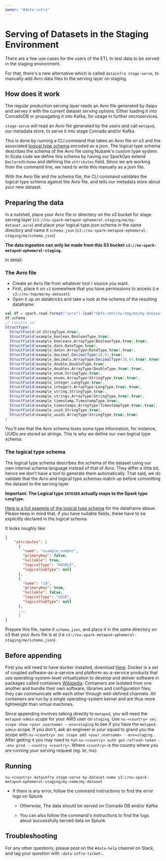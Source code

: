 ```yaml
---
owner: "#data-infra"
---
```


<!-- markdwonlint-disable-file -->

# Serving of Datasets in the Staging Environment

There are a few use cases for the users of the ETL to test data to be served in the staging environment.

For that, there's a new alternative which is called `datainfra stage-serve`, to manually add Avro data files to the serving layer on staging.

## How does it work

The regular production serving layer reads an Avro file generated by Itaipu and serves it with the current dataset serving options. Either loading it into ConradoDB or propagating it into Kafka, for usage in further microservices.

`stage-serve` will read an Avro file generated by the users and call `metapod`, our metadata store, to serve it into stage Conrado and/or Kafka.

This is done by running a CLI command that takes an Avro file on s3 and the associated [logical type schema](/glossary.md#logical-type-schema) encoded as a json. The logical type schema describes the schema of the Avro file using Nubank's custom type system. In Scala code we define this schema by having our SparkOps extend `DeclaredSchema` and defining the `attributes` field. Since we are working from the command line, we need to write this manually as a json file.

With the Avro file and the schema file, the CLI command validates the logical type schema against the Avro file, and tells our metadata store about your new dataset.

## Preparing the data
In a nutshell, place your Avro file or directory on the s3 bucket for stage serving layer (`s3://nu-spark-metapod-ephemeral-staging/me/my-dataset.avro`) and place your logical type json schema in the same directory and name it `schema.json` (`s3://nu-spark-metapod-ephemeral-staging/me/schema.json`)

**The data ingestion can only be made from this S3 bucket `s3://nu-spark-metapod-ephemeral-staging`.**

In detail:

### The Avro file

- Create an Avro file from whatever tool / source you want.
- First, place it on `s3` somewhere that you have permissions to access (i.e `s3://nu-tmp/me/my-dataset`).
- Open it up on databricks and take a look at the schema of the resulting dataframe:

```scala
val df = spark.read.format("avro").load("dbfs:/mnt/nu-tmp/me/my-dataset")
df.schema
// results in:
StructType(
  StructField(id,StringType,true),
  StructField(example_boolean,BooleanType,true),
  StructField(example_booleans,ArrayType(BooleanType,true),true),
  StructField(example_date,DateType,true),
  StructField(example_dates,ArrayType(DateType,true),true),
  StructField(example_decimal,DecimalType(38,9),true),
  StructField(example_decimals,ArrayType(DecimalType(38,9),true),true),
  StructField(example_double,DoubleType,true),
  StructField(example_doubles,ArrayType(DoubleType,true),true),
  StructField(example_enum,StringType,true),
  StructField(example_enums,ArrayType(StringType,true),true),
  StructField(example_integer,LongType,true),
  StructField(example_integers,ArrayType(LongType,true),true),
  StructField(example_string,StringType,true),
  StructField(example_strings,ArrayType(StringType,true),true),
  StructField(example_timestamp,TimestampType,true),
  StructField(example_timestamps,ArrayType(TimestampType,true),true),
  StructField(example_uuid,StringType,true),
  StructField(example_uuids,ArrayType(StringType,true),true)
)
```

You'll see that the Avro schema loses some type information, for instance, UUIDs are stored as strings.
This is why we define our own logical type schema.

### The logical type schema

The logical type schema describes the schema of the dataset using our own internal schema language instead of that of Avro.
They differ a little bit, hence we don't have a tool to generate them automatically.
That said, we do validate that the Avro and logical type schemas match up before committing the dataset to the serving layer.

**Important: The Logical type `INTEGER` actually maps to the Spark type `LongType`.**

[Here is a full example of the logical type schema](../manual_series_schema.json) for the dataframe above.
Please keep in mind that, if you have nullable fields, these have to be explicitly declared in the logical schema.

It looks roughly like:

```json
{
    "attributes": [
      {
        "name": "example_number",
        "primaryKey": false,
        "nullable": true,
        "logicalType": "DOUBLE",
        "logicalSubType": null
      },
      {
        "name": "id",
        "primaryKey": true,
        "nullable": false,
        "logicalType": "UUID",
        "logicalSubType": null
      },
      ...
      ]
}
```

Prepare this file, name it `schema.json`, and place it in the same directory on s3 that your Avro file is at (i.e `s3://nu-spark-metapod-ephemeral-staging/me/schema.json`).

## Before appending

First you will need to have docker installed, download [Here](https://download.docker.com/mac/stable/Docker.dmg). Docker is a set of coupled software-as-a-service and platform-as-a-service products that use operating-system-level virtualization to develop and deliver software in packages called containers [Wikipedia](https://en.wikipedia.org/wiki/Docker_(software)). Containers are isolated from one another and bundle their own software, libraries and configuration files; they can communicate with each other through well-defined channels. All containers are run by a single operating-system kernel and are thus more lightweight than virtual machines.

Since appending involves talking directly to `metapod`, you will need the `metapod-admin` scope for your AWS user on `staging`. Use `nu-<country> sec scope show <your_username> --env=staging` to see if you have the `metapod-admin` scope. If you don't, ask an engineer in your squad to grand you the scope with `nu-<country> sec scope add <your_username> --env=staging` . After getting it you may need to run `nu-<country> auth get-refresh-token --env prod --country <country>`. Where `<country>` is the country where you are running your serving request (eg: br, mx).

## Running

```
nu-<country> datainfra stage-serve my-dataset-name s3://nu-spark-metapod-ephemeral-staging/my-name/my-dataset
```

* If there is any error, follow the command instructions to find the error logs on Splunk

  * Otherwise, The data should be served on Conrado DB and/or Kafka

  * You can also follow the command's instructions to find the logs about successfully served data on Splunk

## Troubleshooting

For any other questions, please post on the `#data-help` channel on Slack, and tag your question with `:data-infra-ticket:`.
